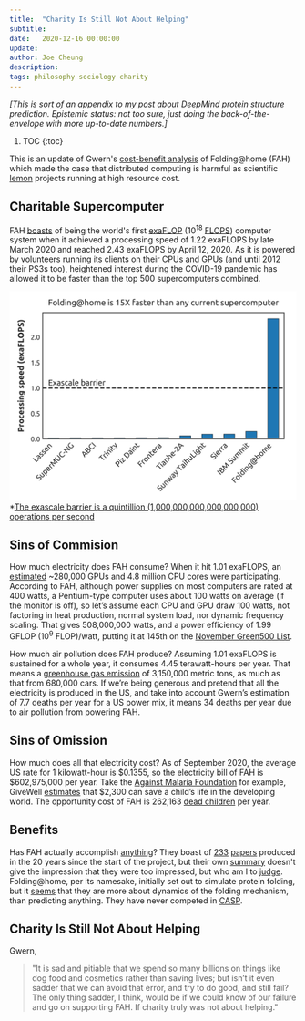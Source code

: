 ```yaml
---
title:  "Charity Is Still Not About Helping"
subtitle:
date:   2020-12-16 00:00:00
update:
author: Joe Cheung
description:
tags: philosophy sociology charity
---
```


*[This is sort of an appendix to my [post](https://subcriticalappraisal.com/2020/Did-DeepMind-solve-the-protein-folding-problem/) about DeepMind protein structure prediction. Epistemic status: not too sure, just doing the back-of-the-envelope with more up-to-date numbers.]*

1. TOC
{:toc}

This is an update of Gwern's [cost-benefit analysis](https://www.gwern.net/Charity-is-not-about-helping) of Folding@home (FAH) which made the case that distributed computing is harmful as scientific [lemon](https://www.wikiwand.com/en/The_Market_for_Lemons) projects running at high resource cost.

## Charitable Supercomputer

FAH [<span class="underline">boasts</span>](https://archive.vn/20200412111010/https://stats.foldingathome.org/os) of being the world's first [exaFLOP](https://en.wikipedia.org/wiki/Exascale_computing?oldformat=true) (10<sup>18</sup> [FLOPS](https://en.wikipedia.org/wiki/FLOPS?oldformat=true)) computer system when it achieved a processing speed of 1.22 exaFLOPS by late March 2020 and reached 2.43 exaFLOPS by April 12, 2020. As it is powered by volunteers running its clients on their CPUs and GPUs (and until 2012 their PS3s too), heightened interest during the COVID-19 pandemic has allowed it to be faster than the top 500 supercomputers combined.

![](/images/2020-12-17-Did-DeepMind-solve-the-protein-folding-problem/image40.png)
*[<span class="underline">The exascale barrier is a quintillion (1,000,000,000,000,000,000) operations per second</span>](https://twitter.com/foldingathome/status/1249778379634675712?s=20)

## Sins of Commision

How much electricity does FAH consume? When it hit 1.01 exaFLOPS, an [<span class="underline">estimated</span>](https://www.ncbi.nlm.nih.gov/pmc/articles/PMC7337393/) ~280,000 GPUs and 4.8 million CPU cores were participating. According to FAH, although power supplies on most computers are rated at 400 watts, a Pentium-type computer uses about 100 watts on average (if the monitor is off), so let’s assume each CPU and GPU draw 100 watts, not factoring in heat production, normal system load, nor dynamic frequency scaling. That gives 508,000,000 watts, and a power efficiency of 1.99 GFLOP (10<sup>9</sup> FLOP)/watt, putting it at 145th on the [<span class="underline">November Green500 List</span>](https://www.top500.org/lists/green500/list/2020/11/?page=2).

How much air pollution does FAH produce? Assuming 1.01 exaFLOPS is sustained for a whole year, it consumes 4.45 terawatt-hours per year. That means a [<span class="underline">greenhouse gas emission</span>](https://www.epa.gov/energy/greenhouse-gas-equivalencies-calculator) of 3,150,000 metric tons, as much as that from 680,000 cars. If we’re being generous and pretend that all the electricity is produced in the US, and take into account Gwern’s estimation of 7.7 deaths per year for a US power mix, it means 34 deaths per year due to air pollution from powering FAH.

## Sins of Omission

How much does all that electricity cost? As of September 2020, the average US rate for 1 kilowatt-hour is $0.1355, so the electricity bill of FAH is $602,975,000 per year. Take the [<span class="underline">Against Malaria Foundation</span>](https://www.givewell.org/charities/amf#Cost_per_death_averted) for example, GiveWell [<span class="underline">estimates</span>](https://80000hours.org/2017/05/most-people-report-believing-its-incredibly-cheap-to-save-lives-in-the-developing-world/) that $2,300 can save a child’s life in the developing world. The opportunity cost of FAH is 262,163 [<span class="underline">dead children</span>](https://www.gwern.net/docs/philo/2011-yvain-deadchild.html) per year.

## Benefits

Has FAH actually accomplish [anything](https://old.reddit.com/r/askscience/comments/r93i6/has_foldinghome_really_accomplished_anything/)? They boast of [<span class="underline">233</span>](https://arstechnica.com/science/2020/04/how-the-pandemic-revived-a-distributed-computing-project-and-made-history/) [<span class="underline">papers</span>](https://foldingathome.org/papers-results/) produced in the 20 years since the start of the project, but their own [<span class="underline">summary</span>](https://foldingathome.org/faqs/press/what-have-you-done-so-far/summarize-key-papers-resulted-fah/) doesn't give the impression that they were too impressed, but who am I to [judge](https://www.quora.com/What-do-biologists-think-of-gwerns-criticism-of-Folding-Home). Folding@home, per its namesake, initially set out to simulate protein folding, but it [<span class="underline">seems</span>](https://www.reddit.com/r/askscience/comments/r93i6/has_foldinghome_really_accomplished_anything/c43yxd4/) that they are more about dynamics of the folding mechanism, than predicting anything. They have never competed in [CASP](https://subcriticalappraisal.com/2020/Did-DeepMind-solve-the-protein-folding-problem/#casp).

## Charity Is Still Not About Helping

Gwern,

> "It is sad and pitiable that we spend so many billions on things like dog food and cosmetics rather than saving lives; but isn’t it even sadder that we can avoid that error, and try to do good, and still fail? The only thing sadder, I think, would be if we could know of our failure and go on supporting FAH. If charity truly was not about helping."